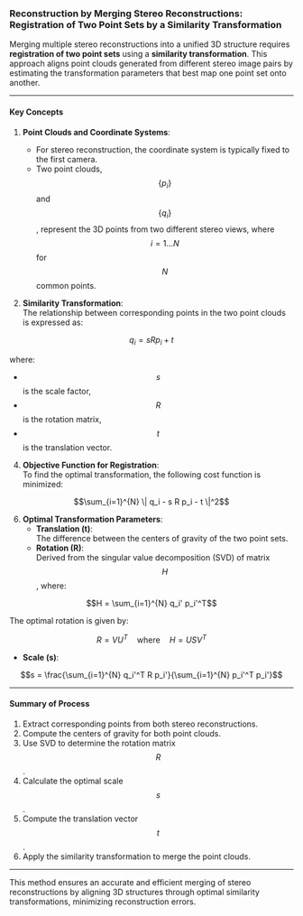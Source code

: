 ### Reconstruction by Merging Stereo Reconstructions: Registration of Two Point Sets by a Similarity Transformation

Merging multiple stereo reconstructions into a unified 3D structure requires **registration of two point sets** using a **similarity transformation**. This approach aligns point clouds generated from different stereo image pairs by estimating the transformation parameters that best map one point set onto another.

---

#### Key Concepts

1. **Point Clouds and Coordinate Systems**:  
   - For stereo reconstruction, the coordinate system is typically fixed to the first camera.  
   - Two point clouds, $$\{p_i\}$$ and $$\{q_i\}$$, represent the 3D points from two different stereo views, where $$i = 1 \dots N$$ for $$N$$ common points.

2. **Similarity Transformation**:  
   The relationship between corresponding points in the two point clouds is expressed as:

$$q_i = s R p_i + t$$

   where:  
   - $$s$$ is the scale factor,  
   - $$R$$ is the rotation matrix,  
   - $$t$$ is the translation vector.

4. **Objective Function for Registration**:  
   To find the optimal transformation, the following cost function is minimized:

 $$\sum_{i=1}^{N} \| q_i - s R p_i - t \|^2$$

6. **Optimal Transformation Parameters**:  
   - **Translation (t)**:  
     The difference between the centers of gravity of the two point sets.
   - **Rotation (R)**:  
     Derived from the singular value decomposition (SVD) of matrix $$H$$, where:

$$H = \sum_{i=1}^{N} q_i' p_i'^T$$

The optimal rotation is given by:

$$R = V U^T \quad \text{where} \quad H = USV^T$$

   - **Scale (s)**:
 
$$s = \frac{\sum_{i=1}^{N} q_i'^T R p_i'}{\sum_{i=1}^{N} p_i'^T p_i'}$$

---

#### Summary of Process

1. Extract corresponding points from both stereo reconstructions.
2. Compute the centers of gravity for both point clouds.
3. Use SVD to determine the rotation matrix $$R$$.
4. Calculate the optimal scale $$s$$.
5. Compute the translation vector $$t$$.
6. Apply the similarity transformation to merge the point clouds.

---

This method ensures an accurate and efficient merging of stereo reconstructions by aligning 3D structures through optimal similarity transformations, minimizing reconstruction errors.
